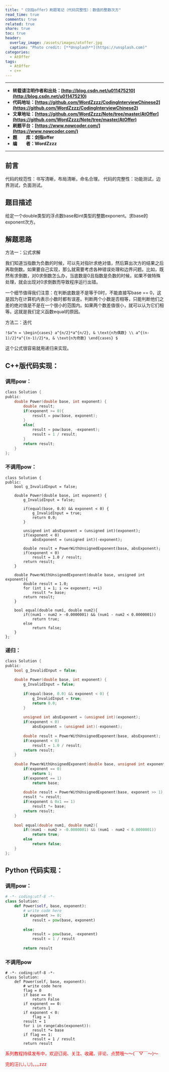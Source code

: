 ```yaml
---
title: "《剑指offer》刷题笔记（代码完整性）：数值的整数次方"
read_time: true
comments: true
related: true
share: true
toc: true
header:
  overlay_image: /assets/images/atoffer.jpg
  caption: "Photo credit: [**Unsplash**](https://unsplash.com)"
categories:
  - AtOffer
tags:
  - AtOffer
  - c++
---
```


----------

- **转载请注明作者和出处：[http://blog.csdn.net/u011475210](http://blog.csdn.net/u011475210)**
- **代码地址：[https://github.com/WordZzzz/CodingInterviewChinese2](https://github.com/WordZzzz/CodingInterviewChinese2)**
- **文章地址：[https://github.com/WordZzzz/Note/tree/master/AtOffer](https://github.com/WordZzzz/Note/tree/master/AtOffer)**
- **刷题平台：[https://www.nowcoder.com/](https://www.nowcoder.com/)**
- **题&emsp;&emsp;库：剑指offer**
- **编&emsp;&emsp;者：WordZzzz**

----------

## 前言

代码的规范性：书写清晰，布局清晰，命名合理。
代码的完整性：功能测试，边界测试，负面测试。

## 题目描述

给定一个double类型的浮点数base和int类型的整数exponent。求base的exponent次方。

## 解题思路

方法一：公式求解

我们知道当指数为负数的时候，可以先对指针求绝对值，然后算出次方的结果之后再取倒数。如果要自己实现，那么就需要考虑各种错误处理和边界问题。比如，既然有求倒数，对0求倒数怎么办，当底数是0且指数是负数的时候，如果不做特殊处理，就会出现对0求倒数而导致程序运行出错。

一个细节值得我们注意：在判断底数是不是等于0时，不能直接写base == 0，这是因为在计算机内表示小数时都有误差。判断两个小数是否相等，只能判断他们之差的绝对值是不是在一个很小的范围内。如果两个数差值很小，就可以认为它们相等。这就是我们定义函数equal的原因。

方法二：迭代

`!$a^n = \begin{cases} a^{n/2}*a^{n/2}, & \text{n为偶数} \\ a^{(n-1)/2}*a^{(n-1)/2}*a, & \text{n为奇数} \end{cases} $`

这个公式很容易就用递归来实现。

## C++版代码实现：

### 调用pow：

```c
class Solution {
public:
    double Power(double base, int exponent) {
        double result;
        if(exponent >= 0){
            result = pow(base, exponent);
        }
        else{
            result = pow(base, -exponent);
            result = 1 / result;
        }
        return result;
    }
};
```

### 不调用pow：

```
class Solution {
public:
    bool g_InvalidInput = false;
    
    double Power(double base, int exponent) {
        g_InvalidInput = false;
        
        if(equal(base, 0.0) && exponent < 0) {
            g_InvalidInput = true;
            return 0.0;
        }
        
        unsigned int absExponent = (unsigned int)(exponent);
        if(exponent < 0)
            absExponent = (unsigned int)(-exponent);
        
        double result = PowerWithUnsignedExponent(base, absExponent);
        if(exponent < 0)
            result = 1.0 / result;
        return result;
    }
    
    double PowerWithUnsignedExponent(double base, unsigned int exponent){
        double result = 1.0;
        for (int i = 1; i <= exponent; ++i)
            result *= base;
        return result;
    }
    
    bool equal(double num1, double num2){
        if((num1 - num2 > -0.0000001) && (num1 - num2 < 0.0000001))
            return true;
        else
            return false;
    }
};
```

### 递归：

```c
class Solution {
public:
    bool g_InvalidInput = false;
    
    double Power(double base, int exponent) {
        g_InvalidInput = false;
        
        if(equal(base, 0.0) && exponent < 0) {
            g_InvalidInput = true;
            return 0.0;
        }
        
        unsigned int absExponent = (unsigned int)(exponent);
        if(exponent < 0)
            absExponent = (unsigned int)(-exponent);
        
        double result = PowerWithUnsignedExponent(base, absExponent);
        if(exponent < 0)
            result = 1.0 / result;
        return result;
    }
    
    double PowerWithUnsignedExponent(double base, unsigned int exponent){
        if(exponent == 0)
            return 1;
        if(exponent == 1)
            return base;
        
        double result = PowerWithUnsignedExponent(base, exponent >> 1);
        result *= result;
        if(exponent & 0x1 == 1)
            result *= base;
        return result;
    }
    
    bool equal(double num1, double num2){
        if((num1 - num2 > -0.0000001) && (num1 - num2 < 0.0000001))
            return true;
        else
            return false;
    }
};
```

## Python 代码实现：

### 调用pow：

```python
# -*- coding:utf-8 -*-
class Solution:
    def Power(self, base, exponent):
        # write code here
        if exponent >= 0:
            result = pow(base, exponent)
        
        else:
            result = pow(base, -exponent)
            result = 1 / result
        
        return result
```

### 不调用pow

```
# -*- coding:utf-8 -*-
class Solution:
    def Power(self, base, exponent):
        # write code here
        flag = 0
        if base == 0:
            return False
        if exponent == 0:
            return 1
        if exponent < 0:
            flag = 1
        result = 1
        for i in range(abs(exponent)):
            result *= base
        if flag == 1:
            result = 1 / result
        return result
```

<span style="color: red">系列教程持续发布中，欢迎订阅、关注、收藏、评论、点赞哦～～(￣▽￣～)～</span>

<span style="color: red">完的汪(∪｡∪)｡｡｡zzz</span>